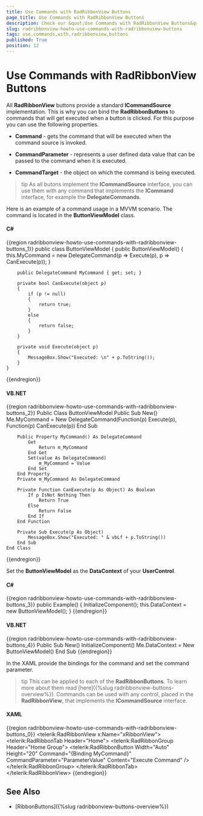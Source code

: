 ```yaml
---
title: Use Commands with RadRibbonView Buttons
page_title: Use Commands with RadRibbonView Buttons
description: Check our &quot;Use Commands with RadRibbonView Buttons&quot; documentation article for the RadRibbonView WPF control.
slug: radribbonview-howto-use-commands-with-radribbonview-buttons
tags: use,commands,with,radribbonview,buttons
published: True
position: 12
---
```


# Use Commands with RadRibbonView Buttons

All __RadRibbonView__ buttons provide a standard __ICommandSource__ implementation. This is why you can bind the __RadRibbonButtons__ to commands that will get executed when a button is clicked. For this purpose you can use the following properties.		

* __Command__ - gets the command that will be executed when the command source is invoked.

* __CommandParameter__ - represents a user defined data value that can be passed to the command when it is executed.

* __CommandTarget__ - the object on which the command is being executed.			

>tip As all butons implement the __ICommandSource__ interface, you can use them with any command that implements the __ICommand__ interface, for example the __DelegateCommands__.		  

Here is an example of a command usage in a MVVM scenario. The command is located in the __ButtonViewModel__ class.		

#### __C#__
{{region radribbonview-howto-use-commands-with-radribbonview-buttons_1}}
	public class ButtonViewModel
    {
        public ButtonViewModel()
        {
            this.MyCommand = new DelegateCommand(p => Execute(p), p => CanExecute(p));
        }

        public DelegateCommand MyCommand { get; set; }

        private bool CanExecute(object p)
        {
            if (p != null)
            {
                return true;
            }
            else
            {
                return false;
            }
        }

        private void Execute(object p)
        {
            MessageBox.Show("Executed: \n" + p.ToString());
        }
    }
{{endregion}}

#### __VB.NET__
{{region radribbonview-howto-use-commands-with-radribbonview-buttons_2}}
    Public Class ButtonViewModel
        Public Sub New()
            Me.MyCommand = New DelegateCommand(Function(p) Execute(p), Function(p) CanExecute(p))
        End Sub

        Public Property MyCommand() As DelegateCommand
            Get
                Return m_MyCommand
            End Get
            Set(value As DelegateCommand)
                m_MyCommand = Value
            End Set
        End Property
        Private m_MyCommand As DelegateCommand

        Private Function CanExecute(p As Object) As Boolean
            If p IsNot Nothing Then
                Return True
            Else
                Return False
            End If
        End Function

        Private Sub Execute(p As Object)
            MessageBox.Show("Executed: " & vbLf + p.ToString())
        End Sub
    End Class
{{endregion}}

Set the __ButtonViewModel__ as the __DataContext__ of your __UserControl__.	  

#### __C#__
{{region radribbonview-howto-use-commands-with-radribbonview-buttons_3}}
	public Example()
	{
	    InitializeComponent();
	    this.DataContext = new ButtonViewModel();
	}
{{endregion}}

#### __VB.NET__
{{region radribbonview-howto-use-commands-with-radribbonview-buttons_4}}
    Public Sub New()
        InitializeComponent()
        Me.DataContext = New ButtonViewModel()
    End Sub
{{endregion}}

In the XAML provide the bindings for the command and set the command parameter.		

>tip This can be applied to each of the __RadRibbonButtons__. To learn more about them read [here]({%slug radribbonview-buttons-overview%}). Commands can be used with any control, placed in the __RadRibbonView__, that implements the __ICommandSource__ interface.		  

#### __XAML__
{{region radribbonview-howto-use-commands-with-radribbonview-buttons_0}}
	<telerik:RadRibbonView x:Name="xRibbonView">
        <telerik:RadRibbonTab Header="Home">
            <telerik:RadRibbonGroup Header="Home Group">
                <telerik:RadRibbonButton Width="Auto"
                                         Height="20"
                                         Command="{Binding MyCommand}"
                                         CommandParameter="ParameterValue"
                                         Content="Execute Command" />
            </telerik:RadRibbonGroup>
        </telerik:RadRibbonTab>
    </telerik:RadRibbonView>
{{endregion}}

## See Also
 * [RibbonButtons]({%slug radribbonview-buttons-overview%})